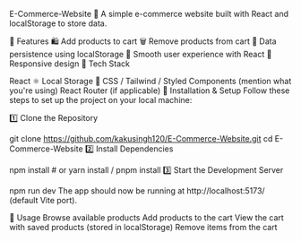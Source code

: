 E-Commerce-Website 🛒
A simple e-commerce website built with React and localStorage to store data.

📌 Features
🛍️ Add products to cart
🗑️ Remove products from cart
💾 Data persistence using localStorage
🔄 Smooth user experience with React
🎨 Responsive design
🚀 Tech Stack

React ⚛️
Local Storage 💾
CSS / Tailwind / Styled Components (mention what you're using)
React Router (if applicable)
📂 Installation & Setup
Follow these steps to set up the project on your local machine:

1️⃣ Clone the Repository

git clone https://github.com/kakusingh120/E-Commerce-Website.git
cd E-Commerce-Website
2️⃣ Install Dependencies

npm install  # or yarn install / pnpm install
3️⃣ Start the Development Server

npm run dev
The app should now be running at http://localhost:5173/ (default Vite port).

🔧 Usage
Browse available products
Add products to the cart
View the cart with saved products (stored in localStorage)
Remove items from the cart
